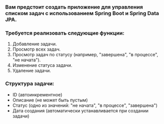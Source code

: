 ### Вам предстоит создать приложение для управления списком задач с использованием Spring Boot и Spring Data JPA.  
### Требуется реализовать следующие функции:  

1. Добавление задачи. 
2. Просмотр всех задач. 
3. Просмотр задач по статусу (например, "завершена", "в процессе", "не начата"). 
4. Изменение статуса задачи. 
5. Удаление задачи. 

### Структура задачи:   
- ID (автоинкрементное) 
- Описание (не может быть пустым) 
- Статус (одно из значений: "не начата", "в процессе", "завершена") 
- Дата создания (автоматически устанавливается при создании задачи)
